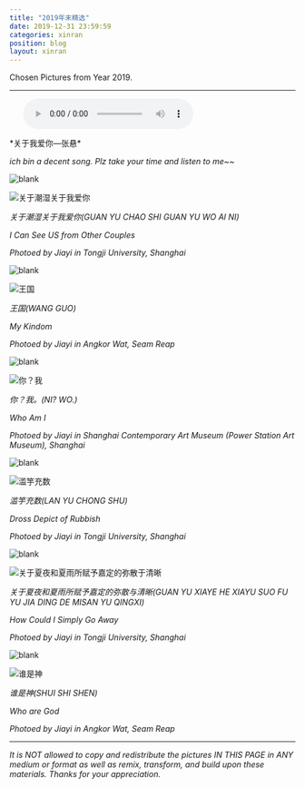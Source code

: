 ```yaml
---
title: "2019年末精选"
date: 2019-12-31 23:59:59
categories: xinran
position: blog
layout: xinran
---
```


Chosen Pictures from Year 2019.

---

<ul class="list-inline text-center">
<audio controls="controls">
    <source src="http://music.163.com/song/media/outer/url?id=16435049.mp3" type="audio/ogg">
    <source src="http://music.163.com/song/media/outer/url?id=16435049.mp3" type="audio/mpeg">
<embed height="50" width="1500" src="http://music.163.com/song/media/outer/url?id=16435049.mp3" />
</audio>
</ul>
*关于我爱你—张悬*

*ich bin a decent song. Plz take your time and listen to me~~*

![blank](/assets/img/placeholder.png)

![关于潮湿关于我爱你](https://s1.ax1x.com/2020/09/05/wEKXh6.jpg)

*关于潮湿关于我爱你(GUAN YU CHAO SHI GUAN YU WO AI NI)*

*I Can See US from Other Couples*

*Photoed by Jiayi in Tongji University, Shanghai*

![blank](/assets/img/placeholder.png)

![王国](https://s1.ax1x.com/2020/09/05/wEKOtx.jpg)

*王国(WANG GUO)*

*My Kindom*

*Photoed by Jiayi in Angkor Wat, Seam Reap*

![blank](/assets/img/placeholder.png)

![你？我](https://s1.ax1x.com/2020/09/05/wEKLA1.jpg)

*你？我。(NI? WO.)*

*Who Am I*

*Photoed by Jiayi in Shanghai Contemporary Art Museum (Power Station Art Museum), Shanghai*

![blank](/assets/img/placeholder.png)

![滥竽充数](https://s1.ax1x.com/2020/09/05/wEKb7R.jpg)

*滥竽充数(LAN YU CHONG SHU)*

*Dross Depict of Rubbish*

*Photoed by Jiayi in Tongji University, Shanghai*

![blank](/assets/img/placeholder.png)

![关于夏夜和夏雨所赋予嘉定的弥散于清晰](https://s1.ax1x.com/2020/09/05/wEKHB9.jpg)

*关于夏夜和夏雨所赋予嘉定的弥散与清晰(GUAN YU XIAYE HE XIAYU SUO FU YU JIA DING DE MISAN YU QINGXI)*

*How Could I Simply Go Away*

*Photoed by Jiayi in Tongji University, Shanghai*

![blank](/assets/img/placeholder.png)

![谁是神](https://s1.ax1x.com/2020/09/05/wEK7nJ.jpg)

*谁是神(SHUI SHI SHEN)*

*Who are God*

*Photoed by Jiayi in Angkor Wat, Seam Reap*

---

*It is NOT allowed to copy and redistribute the pictures IN THIS PAGE in ANY medium or format as well as remix, transform, and build upon these materials. Thanks for your appreciation.*
